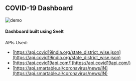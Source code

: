 ## COVID-19 Dashboard
![demo](http://i.imgur.com/oOaZJ7H.png)



#### Dashboard built using Svelt
APIs Used:
- [https://api.covid19india.org/state_district_wise.json](https://api.covid19india.org/state_district_wise.json)
- [https://api.covid19api.com/](https://api.covid19api.com/)
- [https://api.smartable.ai/coronavirus/news/IN](https://api.smartable.ai/coronavirus/news/IN)

